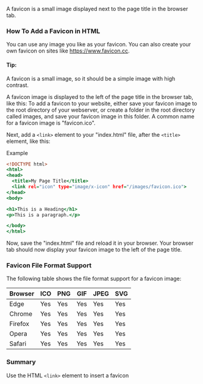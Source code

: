 A favicon is a small image displayed next to the page title in the browser tab.

### How To Add a Favicon in HTML

You can use any image you like as your favicon. You can also create your own favicon on sites like https://www.favicon.cc.

#### Tip:

A favicon is a small image, so it should be a simple image with high contrast.

A favicon image is displayed to the left of the page title in the browser tab, like this:
To add a favicon to your website, either save your favicon image to the root directory of your webserver, or create a folder in the root directory called images, and save your favicon image in this folder. A common name for a favicon image is "favicon.ico".

Next, add a `<link>` element to your "index.html" file, after the `<title>` element, like this:

Example

```index.html
<!DOCTYPE html>
<html>
<head>
  <title>My Page Title</title>
  <link rel="icon" type="image/x-icon" href="/images/favicon.ico">
</head>
<body>

<h1>This is a Heading</h1>
<p>This is a paragraph.</p>

</body>
</html>
```

Now, save the "index.html" file and reload it in your browser. Your browser tab should now display your favicon image to the left of the page title.

### Favicon File Format Support

The following table shows the file format support for a favicon image:

| Browser | ICO | PNG | GIF | JPEG | SVG |
| ------- | --- | --- | --- | ---- | --- |
| Edge    | Yes | Yes | Yes | Yes  | Yes |
| Chrome  | Yes | Yes | Yes | Yes  | Yes |
| Firefox | Yes | Yes | Yes | Yes  | Yes |
| Opera   | Yes | Yes | Yes | Yes  | Yes |
| Safari  | Yes | Yes | Yes | Yes  | Yes |

### Summary

Use the HTML `<link>` element to insert a favicon
